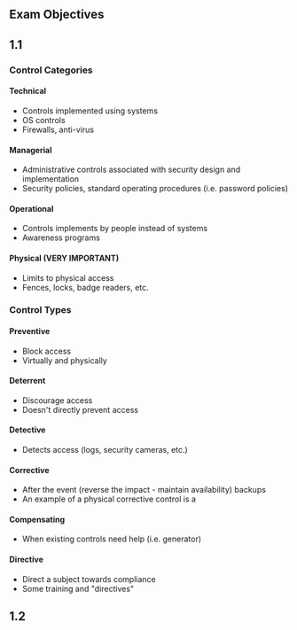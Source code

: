 ## Exam Objectives
## 1.1
### Control Categories
#### Technical
- Controls implemented using systems
- OS controls
- Firewalls, anti-virus
#### Managerial
- Administrative controls associated with security design and implementation
- Security policies, standard operating procedures (i.e. password policies)
#### Operational
- Controls implements by people instead of systems
- Awareness programs
#### Physical (VERY IMPORTANT)
- Limits to physical access
- Fences, locks, badge readers, etc.
### Control Types
#### Preventive
- Block access
- Virtually and physically
#### Deterrent
- Discourage access
- Doesn't directly prevent access
#### Detective
- Detects access (logs, security cameras, etc.)
#### Corrective
- After the event (reverse the impact - maintain availability) backups
- An example of a physical corrective control is a 
#### Compensating
- When existing controls need help (i.e. generator)
#### Directive
- Direct a subject towards compliance
- Some training and "directives"
## 1.2
